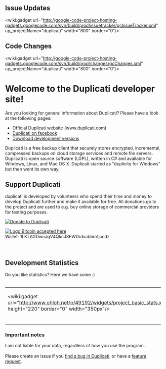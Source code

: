 ## Issue Updates ##
<wiki:gadget url="http://google-code-project-hosting-gadgets.googlecode.com/svn/build/prod/issuetracker/gcIssueTracker.xml" up\_projectName="duplicati" width="800" border="0"/>


## Code Changes ##
<wiki:gadget url="http://google-code-project-hosting-gadgets.googlecode.com/svn/build/prod/changes/gcChanges.xml" up\_projectName="duplicati" width="800" border="0"/>


# Welcome to the Duplicati developer site! #
Are you looking for general information about Duplicati? Please have a look at the following pages:

  * [Official Duplicati website](http://www.duplicati.com/) (www.duplicati.com)
  * [Duplicati on facebook](http://www.facebook.com/pages/Duplicati/105118456272281)
  * [Download development versions](http://code.google.com/p/duplicati/wiki/Downloads?tm=2)

Duplicati is a free backup client that securely stores encrypted, incremental, compressed backups on cloud storage services and remote file servers. Duplicati is open source software (LGPL), written in C# and available for Windows, Linux, and Mac OS X. Duplicati started as "duplicity for Windows" but then went its own way.

## Support Duplicati ##
duplicati is developed by volunteers who spend their time and money to develop Duplicati further and make it available for free. All donations go to the project and are used to e.g. buy online storage of commercial providers for testing purposes.


<a href='https://www.paypal.com/cgi-bin/webscr?cmd=_xclick&business=paypal%40hexad%2edk&item_name=Duplicati%20Donation&no_shipping=2&no_note=1&tax=0&currency_code=EUR&bn=PP%2dDonationsBF&charset=UTF%2d8'><img src='https://www.paypal.com/en_US/i/btn/btn_donateCC_LG.gif' alt='Donate to Duplicati' title='You can support Duplicati by donating a small amount of money' />

<a href='bitcoin:1ADgoUoE9uN725Ypeh9M9WTKFLJzfWWMBh'><img src='https://en.bitcoin.it/w/images/en/f/fd/BC_nBG_64px.png' alt='Logo Bitcoin accepted here' /></a><br>
Wallet: 1LKzAGDwnJgV4QkcJ8FWDrdvabbm1jacdz<br>
<br>
<br>
<h2>Development Statistics</h2>
Do you like statistics? Here we have some :)<br>
<br>
<table><tr><td>

<wiki:gadget url="http://www.ohloh.net/p/49192/widgets/project_basic_stats.xml" height="220" border="0" width="350px"/><br>
<br>
</td><td valign='top'>

<wiki:gadget url="http://www.ohloh.net/p/49192/widgets/project_factoids.xml" border="0" height="200px" width="350px"/><br>
<br>
</td></tr></table>

<h3>Important notes</h3>
I am not liable for your data, regardless of how you use the program.<br>
<br>
Please create an issue if you <a href='http://code.google.com/p/duplicati/issues/list'>find a bug in Duplicati</a>, or have a <a href='http://code.google.com/p/duplicati/issues/list'>feature request</a>.